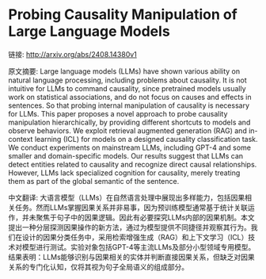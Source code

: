 # Probing Causality Manipulation of Large Language Models

链接: http://arxiv.org/abs/2408.14380v1

原文摘要:
Large language models (LLMs) have shown various ability on natural language
processing, including problems about causality. It is not intuitive for LLMs to
command causality, since pretrained models usually work on statistical
associations, and do not focus on causes and effects in sentences. So that
probing internal manipulation of causality is necessary for LLMs. This paper
proposes a novel approach to probe causality manipulation hierarchically, by
providing different shortcuts to models and observe behaviors. We exploit
retrieval augmented generation (RAG) and in-context learning (ICL) for models
on a designed causality classification task. We conduct experiments on
mainstream LLMs, including GPT-4 and some smaller and domain-specific models.
Our results suggest that LLMs can detect entities related to causality and
recognize direct causal relationships. However, LLMs lack specialized cognition
for causality, merely treating them as part of the global semantic of the
sentence.

中文翻译:
大语言模型（LLMs）在自然语言处理中展现出多样能力，包括因果相关任务。然而LLMs掌握因果关系并非易事，因为预训练模型通常基于统计关联运作，并未聚焦于句子中的因果逻辑。因此有必要探究LLMs内部的因果机制。本文提出一种分层探测因果操作的新方法，通过为模型提供不同捷径并观察其行为。我们在设计的因果分类任务中，采用检索增强生成（RAG）和上下文学习（ICL）技术对模型进行测试。实验对象包括GPT-4等主流LLMs及部分小型领域专用模型。结果表明：LLMs能够识别与因果相关的实体并判断直接因果关系，但缺乏对因果关系的专门化认知，仅将其视为句子全局语义的组成部分。
